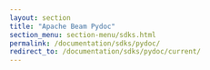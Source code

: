 ```yaml
---
layout: section
title: "Apache Beam Pydoc"
section_menu: section-menu/sdks.html
permalink: /documentation/sdks/pydoc/
redirect_to: /documentation/sdks/pydoc/current/
---
```

